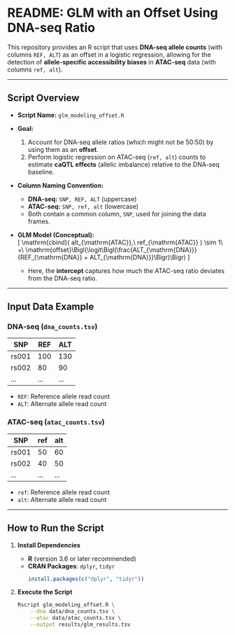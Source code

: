 # README: GLM with an Offset Using DNA-seq Ratio

This repository provides an R script that uses **DNA-seq allele counts** (with columns `REF, ALT`) as an offset in a logistic regression, allowing for the detection of **allele-specific accessibility biases** in **ATAC-seq** data (with columns `ref, alt`). 

---

## Script Overview

- **Script Name:** `glm_modeling_offset.R`
- **Goal:**
  1. Account for DNA-seq allele ratios (which might not be 50:50) by using them as an **offset**.
  2. Perform logistic regression on ATAC-seq (`ref, alt`) counts to estimate **caQTL effects** (allelic imbalance) relative to the DNA-seq baseline.

- **Column Naming Convention:**
  - **DNA-seq:** `SNP, REF, ALT` (uppercase)
  - **ATAC-seq:** `SNP, ref, alt` (lowercase)
  - Both contain a common column, `SNP`, used for joining the data frames.

- **GLM Model (Conceptual):**  
  \[
    \mathrm{cbind}( alt_{\mathrm{ATAC}},\ ref_{\mathrm{ATAC}} ) 
    \sim 1\ +\ \mathrm{offset}\Bigl(\logit\Bigl(\frac{ALT_{\mathrm{DNA}}}{REF_{\mathrm{DNA}} + ALT_{\mathrm{DNA}}}\Bigr)\Bigr)
  \]  
  - Here, the **intercept** captures how much the ATAC-seq ratio deviates from the DNA-seq ratio.

---

## Input Data Example

### DNA-seq (`dna_counts.tsv`)

| SNP   | REF  | ALT  |
|-------|------|------|
| rs001 | 100  | 130  |
| rs002 |  80  |  90  |
| ...   | ...  | ...  |

- `REF`: Reference allele read count  
- `ALT`: Alternate allele read count  

### ATAC-seq (`atac_counts.tsv`)

| SNP   | ref  | alt  |
|-------|------|------|
| rs001 |  50  |  60  |
| rs002 |  40  |  50  |
| ...   | ...  | ...  |

- `ref`: Reference allele read count  
- `alt`: Alternate allele read count  

---

## How to Run the Script

1. **Install Dependencies**

   - **R** (version 3.6 or later recommended)
   - **CRAN Packages**: `dplyr`, `tidyr`
     ```r
     install.packages(c("dplyr", "tidyr"))
     ```

2. **Execute the Script**
   ```bash
   Rscript glm_modeling_offset.R \
       --dna data/dna_counts.tsv \
       --atac data/atac_counts.tsv \
       --output results/glm_results.tsv
